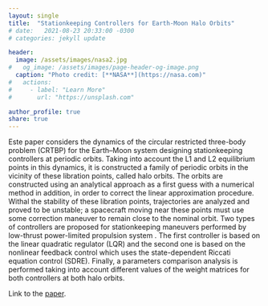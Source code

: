 ```yaml
---
layout: single
title:  "Stationkeeping Controllers for Earth-Moon Halo Orbits"
# date:   2021-08-23 20:33:00 -0300
# categories: jekyll update

header:
  image: /assets/images/nasa2.jpg
#   og_image: /assets/images/page-header-og-image.png
  caption: "Photo credit: [**NASA**](https://nasa.com)"
#   actions:
#     - label: "Learn More"
#       url: "https://unsplash.com"

author_profile: true
share: true
---
```

<!-- {% raw %}![alt]({{ site.url }}{{ site.baseurl }}/assets/images/nasa2.jpg){% endraw %} -->
Este paper considers the dynamics of the circular restricted three-body problem (CRTBP) for the Earth–Moon system designing stationkeeping controllers at periodic orbits. Taking into account the L1 and L2 equilibrium points in this dynamics, it is constructed a family of periodic orbits in the vicinity of these libration points, called halo orbits. The orbits are constructed using an analytical approach as a first guess with a numerical method in addition, in order to correct the linear approximation procedure. Withal the stability of these libration points, trajectories are analyzed and proved to be unstable; a spacecraft moving near these points must use some correction maneuver to remain close to the nominal orbit. Two types of controllers are proposed for stationkeeping maneuvers performed by low-thrust power-limited propulsion system . The first controller is based on the linear quadratic regulator (LQR) and the second one is based on the nonlinear feedback control which uses the state-dependent Riccati equation control (SDRE). Finally, a parameters comparison analysis is performed taking into account different values of the weight matrices for both controllers at both halo orbits.

Link to the [paper](https://link.springer.com/article/10.1007/s40430-021-03071-9).